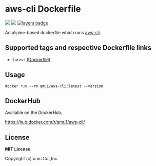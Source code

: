 # aws-cli Dockerfile 

![](https://img.shields.io/docker/pulls/qmu1/aws-cli.svg)
![](https://img.shields.io/docker/build/qmu1/aws-cli.svg)
[![layers badge](https://images.microbadger.com/badges/image/qmu1/aws-cli.svg)](https://microbadger.com/images/qmu1/aws-cli)

An alipine-based dockerfile which runs [aws-cli](https://github.com/aws/aws-cli).

## Supported tags and respective Dockerfile links

* `latest` [(Dockerfile)](https://github.com/qmu/dockerfiles/blob/master/src/aws-cli/Dockerfile)

## Usage

```
docker run --rm qmu1/aws-cli:latest --version
```

## DockerHub

Available on the DockerHub.

https://hub.docker.com/r/qmu1/aws-cli/

## License 

**MIT License**

Copyright (c) qmu Co.,Inc.
